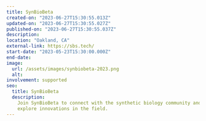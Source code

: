 ```yaml
---
title: SynBioBeta
created-on: "2023-06-27T15:30:55.013Z"
updated-on: "2023-06-27T15:30:55.027Z"
published-on: "2023-06-27T15:30:55.037Z"
description:
location: "Oakland, CA"
external-link: https://sbs.tech/
start-date: "2023-05-23T15:30:00.000Z"
end-date:
image:
  url: /assets/images/synbiobeta-2023.png
  alt:
involvement: supported
seo:
  title: SynBioBeta
  description:
    Join SynBioBeta to connect with the synthetic biology community and
    explore innovations in the field.
---
```

